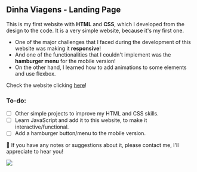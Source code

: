 ## Dinha Viagens - Landing Page

This is my first website with **HTML** and **CSS**, which I developed from the design to the code.
It is a very simple website, because it's my first one.

- One of the major challenges that I faced during the development of this website was making it **responsive**!
- And one of the functionalities that I couldn't implement was the **hamburger menu** for the mobile version!
- On the other hand, I learned how to add animations to some elements and use flexbox.

Check the website clicking [here](https://dinhaviagens.com.br/)!

### To-do:
- [ ] Other simple projects to improve my HTML and CSS skills.
- [ ] Learn JavaScript and add it to this website, to make it interactive/functional.
- [ ] Add a hamburger button/menu to the mobile version.

📩 If you have any notes or suggestions about it, please contact me, I'll appreciate to hear you!
<div>
  <a href = "mailto:anacrispee@gmail.com"><img src="https://img.shields.io/badge/-Gmail-%23333?style=for-the-badge&logo=gmail&logoColor=white" target="_blank"></a>
</div>
